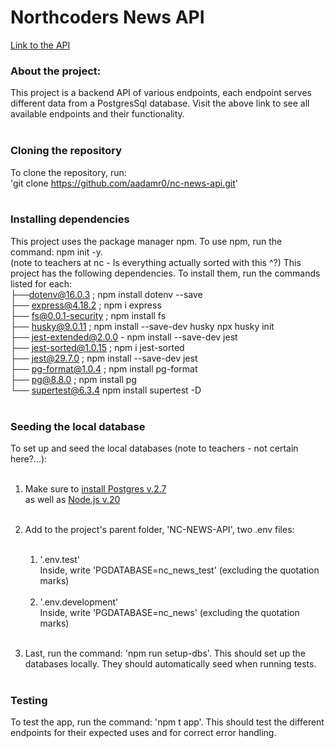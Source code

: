 # Northcoders News API

[Link to the API](https://nc-news-api-ffu7.onrender.com/api)<br>

### About the project:<br>

This project is a backend API of various endpoints, each endpoint serves different data from a PostgresSql database. Visit the above link to see all available endpoints and their functionality.<br>
<br>

### Cloning the repository<br>

To clone the repository, run:<br>
'git clone https://github.com/aadamr0/nc-news-api.git'
<br>
<br>

### Installing dependencies <br>

This project uses the package manager npm. To use npm, run the command: npm init -y.
<br> (note to teachers at nc - Is everything actually sorted with this ^?)
This project has the following dependencies. To install them, run the commands listed for each:<br>
├──dotenv@16.0.3 ; npm install dotenv --save<br>
├── express@4.18.2 ; npm i express<br>
├── fs@0.0.1-security ; npm install fs<br>
├── husky@9.0.11 ; npm install --save-dev husky npx husky init<br>
├── jest-extended@2.0.0 - npm install --save-dev jest<br>
├── jest-sorted@1.0.15 ; npm i jest-sorted<br>
├── jest@29.7.0 ; npm install --save-dev jest<br>
├── pg-format@1.0.4 ; npm install pg-format<br>
├── pg@8.8.0 ; npm install pg<br>
└── supertest@6.3.4 npm install supertest -D<br>
<br>

### Seeding the local database <br>

To set up and seed the local databases (note to teachers - not certain here?...):<br>
<br>

1. Make sure to [install Postgres v.2.7](https://postgresapp.com/downloads.html)
   <br>as well as [Node.js v.20](https://nodejs.org/en/download/)<br>
   <br>
2. Add to the project's parent folder, 'NC-NEWS-API', two .env files: <br>
   <br>

   1. '.env.test'<br>
      Inside, write 'PGDATABASE=nc_news_test' (excluding the quotation marks)<br>
      <br>
   2. '.env.development'<br>
      Inside, write 'PGDATABASE=nc_news' (excluding the quotation marks)<br>
      <br>

3. Last, run the command: 'npm run setup-dbs'. This should set up the databases locally. They should automatically seed when running tests.
   <br>
   <br>

### Testing<br>

To test the app, run the command: 'npm t app'. This should test the different endpoints for their expected uses and for correct error handling.